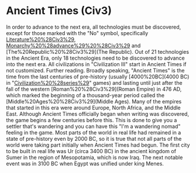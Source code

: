 # Ancient Times (Civ3)

In order to advance to the next era, all technologies must be discovered, except for those marked with the "No" symbol, specifically [Literature%20%28Civ3%29](Literature), [Monarchy%20%28advance%29%20%28Civ3%29](Monarchy) and [The%20Republic%20%28Civ3%29](The Republic). Out of 21 technologies in the Ancient Era, only 18 technologies need to be discovered to advance into the next era.
All civilizations in "Civilization III" start in Ancient Times if not customized.
Further reading.
Broadly speaking, "Ancient Times" is the time from the last centuries of pre-history (usually [4000%20BC](4000 BC) in "[Civilization%20%28series%29](Civilization)" games) and lasting until just after the fall of the western [Roman%20%28Civ3%29](Roman Empire) in 476 AD, which marked the beginning of a thousand-year period called the [Middle%20Ages%20%28Civ3%29](Middle Ages). Many of the empires that started in this era were around Europe, North Africa, and the Middle East.
Although Ancient Times officially began when writing was discovered, the game begins a few centuries before this. This is done to give you a settler that's wandering and you can have this "I'm a wandering nomad" feeling in the game. Most parts of the world in real life had remained in a state of pre-history even by 2000 BC, so it is true that not all parts of the world were taking part initially when Ancient Times had begun. The first city to be built in real life was Ur (circa 3400 BC) in the ancient kingdom of Sumer in the region of Mesopotamia, which is now Iraq. The next notable event was in 3100 BC when Egypt was unified under king Menes.